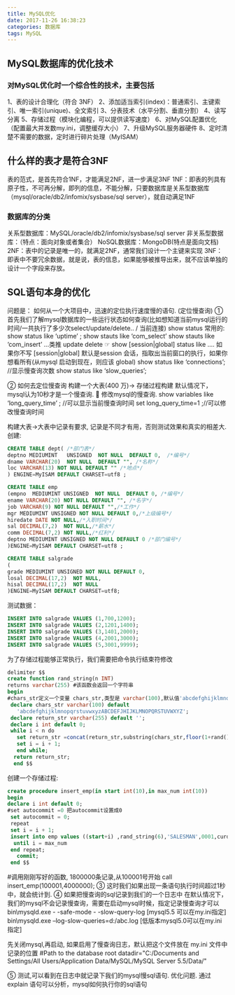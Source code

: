 ```yaml
---
title: MySQL优化
date: 2017-11-26 16:38:23
categories: 数据库
tags: MySQL
---
```

## MySQL数据库的优化技术
### 对MySQL优化时一个综合性的技术，主要包括
1、表的设计合理化（符合 3NF）
2、添加适当索引(index)：普通索引、主键索引、唯一索引(unique)、全文索引
3、分表技术（水平分割、垂直分割）
4、读写分离
5、存储过程（模块化编程，可以提供读写速度）
6、对MySQL配置优化（配置最大并发数my.ini，调整缓存大小）
7、升级MySQL服务器硬件
8、定时清楚不需要的数据，定时进行碎片处理（MyISAM）
## 什么样的表才是符合3NF
表的范式，是首先符合1NF，才能满足2NF，进一步满足3NF
1NF：即表的列具有原子性，不可再分解，即列的信息，不能分解，只要数据库是关系型数据库（mysql/oracle/db2/infomix/sysbase/sql server），就自动满足1NF
### 数据库的分类
关系型数据库：MySQL/oracle/db2/infomix/sysbase/sql server
非关系型数据库：（特点：面向对象或者集合）
NoSQL数据库：MongoDB(特点是面向文档)
2NF：表中的记录是唯一的，就满足2NF，通常我们设计一个主键来实现
3NF：即表中不要冗余数据，就是说，表的信息，如果能够被推导出来，就不应该单独的设计一个字段来存放。
## SQL语句本身的优化
问题是： 如何从一个大项目中，迅速的定位执行速度慢的语句. (定位慢查询)
①	首先我们了解mysql数据库的一些运行状态如何查询(比如想知道当前mysql运行的时间/一共执行了多少次select/update/delete.. / 当前连接)
show status
常用的:
show status like ‘uptime’ ; 
show  stauts like ‘com_select’  show stauts like ‘com_insert’ ...类推 update  delete
☞ show [session|global] status like .... 如果你不写  [session|global] 默认是session 会话，指取出当前窗口的执行，如果你想看所有(从mysql 启动到现在，则应该 global)
show status like ‘connections’; 
//显示慢查询次数
show status like ‘slow_queries’;

②	如何去定位慢查询
构建一个大表(400 万)-> 存储过程构建
默认情况下，mysql认为10秒才是一个慢查询.
	修改mysql的慢查询.
show variables like ‘long_query_time’ ; //可以显示当前慢查询时间
set long_query_time=1 ;//可以修改慢查询时间

构建大表->大表中记录有要求, 记录是不同才有用，否则测试效果和真实的相差大.
创建:
```SQL
CREATE TABLE dept( /*部门表*/
deptno MEDIUMINT   UNSIGNED  NOT NULL  DEFAULT 0,  /*编号*/
dname VARCHAR(20)  NOT NULL  DEFAULT "", /*名称*/
loc VARCHAR(13) NOT NULL DEFAULT "" /*地点*/
) ENGINE=MyISAM DEFAULT CHARSET=utf8 ;

CREATE TABLE emp
(empno  MEDIUMINT UNSIGNED  NOT NULL  DEFAULT 0, /*编号*/
ename VARCHAR(20) NOT NULL DEFAULT "", /*名字*/
job VARCHAR(9) NOT NULL DEFAULT "",/*工作*/
mgr MEDIUMINT UNSIGNED NOT NULL DEFAULT 0,/*上级编号*/
hiredate DATE NOT NULL,/*入职时间*/
sal DECIMAL(7,2)  NOT NULL,/*薪水*/
comm DECIMAL(7,2) NOT NULL,/*红利*/
deptno MEDIUMINT UNSIGNED NOT NULL DEFAULT 0 /*部门编号*/
)ENGINE=MyISAM DEFAULT CHARSET=utf8 ;

CREATE TABLE salgrade
(
grade MEDIUMINT UNSIGNED NOT NULL DEFAULT 0,
losal DECIMAL(17,2)  NOT NULL,
hisal DECIMAL(17,2)  NOT NULL
)ENGINE=MyISAM DEFAULT CHARSET=utf8;
```
测试数据：
```SQL
INSERT INTO salgrade VALUES (1,700,1200);
INSERT INTO salgrade VALUES (2,1201,1400);
INSERT INTO salgrade VALUES (3,1401,2000);
INSERT INTO salgrade VALUES (4,2001,3000);
INSERT INTO salgrade VALUES (5,3001,9999);
```
为了存储过程能够正常执行，我们需要把命令执行结束符修改
```SQL
delimiter $$
create function rand_string(n INT) 
returns varchar(255) #该函数会返回一个字符串
begin 
#chars_str定义一个变量 chars_str,类型是 varchar(100),默认值'abcdefghijklmnopqrstuvwxyzABCDEFJHIJKLMNOPQRSTUVWXYZ';
 declare chars_str varchar(100) default
   'abcdefghijklmnopqrstuvwxyzABCDEFJHIJKLMNOPQRSTUVWXYZ';
 declare return_str varchar(255) default '';
 declare i int default 0;
 while i < n do 
   set return_str =concat(return_str,substring(chars_str,floor(1+rand()*52),1));
   set i = i + 1;
   end while;
  return return_str;
  end $$
```
创建一个存储过程:
```SQL
create procedure insert_emp(in start int(10),in max_num int(10))
begin
declare i int default 0; 
#set autocommit =0 把autocommit设置成0
 set autocommit = 0;  
 repeat
 set i = i + 1;
 insert into emp values ((start+i) ,rand_string(6),'SALESMAN',0001,curdate(),2000,400,rand_num());
  until i = max_num
 end repeat;
   commit;
 end $$
```
#调用刚刚写好的函数, 1800000条记录,从100001号开始
call insert_emp(100001,4000000);
③	这时我们如果出现一条语句执行时间超过1秒中，就会统计到. 
④	如果把慢查询的sql记录到我们的一个日志中
在默认情况下，我们的mysql不会记录慢查询，需要在启动mysql时候，指定记录慢查询才可以
bin\mysqld.exe - -safe-mode  - -slow-query-log [mysql5.5 可以在my.ini指定]
bin\mysqld.exe –log-slow-queries=d:/abc.log [低版本mysql5.0可以在my.ini指定]

先关闭mysql,再启动, 如果启用了慢查询日志，默认把这个文件放在
my.ini 文件中记录的位置
#Path to the database root
datadir="C:/Documents and Settings/All Users/Application Data/MySQL/MySQL Server 5.5/Data/"

⑤	测试,可以看到在日志中就记录下我们的mysql慢sql语句.
优化问题. 
通过 explain 语句可以分析，mysql如何执行你的sql语句
